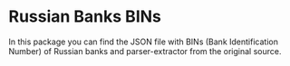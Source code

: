 # Russian Banks BINs

In this package you can find the JSON file with BINs (Bank Identification Number) of Russian banks and 
parser-extractor from the original source.